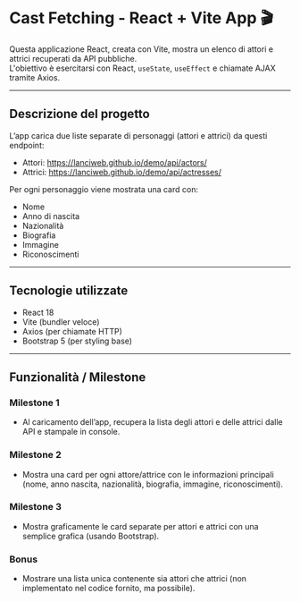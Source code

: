 # Cast Fetching - React + Vite App 🎬

Questa applicazione React, creata con Vite, mostra un elenco di attori e attrici recuperati da API pubbliche.  
L'obiettivo è esercitarsi con React, `useState`, `useEffect` e chiamate AJAX tramite Axios.

---

## Descrizione del progetto

L’app carica due liste separate di personaggi (attori e attrici) da questi endpoint:

- Attori: https://lanciweb.github.io/demo/api/actors/  
- Attrici: https://lanciweb.github.io/demo/api/actresses/

Per ogni personaggio viene mostrata una card con:

- Nome  
- Anno di nascita  
- Nazionalità  
- Biografia  
- Immagine  
- Riconoscimenti

---

## Tecnologie utilizzate

- React 18  
- Vite (bundler veloce)  
- Axios (per chiamate HTTP)  
- Bootstrap 5 (per styling base)

---

## Funzionalità / Milestone

### Milestone 1  
- Al caricamento dell’app, recupera la lista degli attori e delle attrici dalle API e stampale in console.

### Milestone 2  
- Mostra una card per ogni attore/attrice con le informazioni principali (nome, anno nascita, nazionalità, biografia, immagine, riconoscimenti).

### Milestone 3  
- Mostra graficamente le card separate per attori e attrici con una semplice grafica (usando Bootstrap).

### Bonus  
- Mostrare una lista unica contenente sia attori che attrici (non implementato nel codice fornito, ma possibile).

